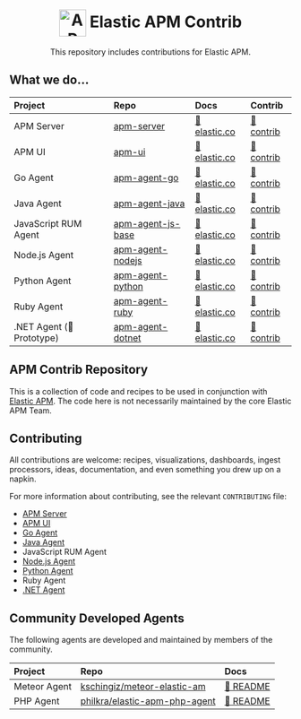 <h1 align='center'><img src='https://s3.brnbw.com/icon-apm-bb-hVa5dfgvZw.svg' alt='APM' width='48' valign='middle' /> Elastic APM Contrib</h1>

<p align='center'>This repository includes contributions for Elastic APM.</p>

## What we do…

| Project                   | Repo                  | Docs                                    | Contrib
| :-                        | :-                    | :-                                      | :-
| APM Server                | [apm-server][]        | [📘 elastic.co][apm-server-docs]        | [📂 contrib](apm-server)
| APM UI                    | [apm-ui][]            | [📘 elastic.co][apm-ui-docs]            | [📂 contrib](apm-ui)
| Go Agent                  | [apm-agent-go][]      | [📘 elastic.co][apm-agent-go-docs]      | [📂 contrib](apm-agent-go)
| Java Agent                | [apm-agent-java][]    | [📘 elastic.co][apm-agent-java-docs]    | [📂 contrib](apm-agent-java)
| JavaScript RUM Agent      | [apm-agent-js-base][] | [📘 elastic.co][apm-agent-js-base-docs] | [📂 contrib](apm-agent-js-base)
| Node.js Agent             | [apm-agent-nodejs][]  | [📘 elastic.co][apm-agent-nodejs-docs]  | [📂 contrib](apm-agent-nodejs)
| Python Agent              | [apm-agent-python][]  | [📘 elastic.co][apm-agent-python-docs]  | [📂 contrib](apm-agent-python)
| Ruby Agent                | [apm-agent-ruby][]    | [📘 elastic.co][apm-agent-ruby-docs]    | [📂 contrib](apm-agent-ruby)
| .NET Agent (🚧 Prototype) | [apm-agent-dotnet][]  | [📘 elastic.co][apm-agent-dotnet-docs]  | [📂 contrib](apm-agent-dotnet)

## APM Contrib Repository

This is a collection of code and recipes to be used in conjunction with [Elastic APM](https://www.elastic.co/solutions/apm). The code here is not necessarily maintained by the core Elastic APM Team. 

## Contributing

All contributions are welcome: recipes, visualizations, dashboards, ingest processors, ideas, documentation, and even something you drew up on a napkin.

For more information about contributing, see the relevant `CONTRIBUTING` file:

* [APM Server](https://github.com/elastic/apm-server/blob/master/CONTRIBUTING.md)
* [APM UI](https://github.com/elastic/kibana/blob/master/CONTRIBUTING.md)
* [Go Agent](https://github.com/elastic/apm-agent-go/blob/master/CONTRIBUTING.md)
* [Java Agent](https://github.com/elastic/apm-agent-java/blob/master/CONTRIBUTING.md)
* JavaScript RUM Agent
* [Node.js Agent](https://github.com/elastic/apm-agent-nodejs/blob/master/CONTRIBUTING.md)
* [Python Agent](https://github.com/elastic/apm-agent-python/blob/master/CONTRIBUTING.md)
* Ruby Agent
* [.NET Agent](https://github.com/elastic/apm-agent-dotnet/blob/master/CONTRIBUTING.md)

## Community Developed Agents

The following agents are developed and maintained by members of the community.

| Project      | Repo                                            | Docs
| :-           | :-                                              | :-
| Meteor Agent | [kschingiz/meteor-elastic-am][apm-agent-meteor] | [📘 README][apm-agent-meteor-docs]
| PHP Agent    | [philkra/elastic-apm-php-agent][apm-agent-php]  | [📘 README][apm-agent-php-docs]

[apm-server]: https://github.com/elastic/apm-server
[apm-server-docs]: https://www.elastic.co/guide/en/apm/server/current/index.html

[apm-ui]: https://github.com/elastic/kibana/tree/master/x-pack/plugins/apm
[apm-ui-docs]: https://www.elastic.co/guide/en/kibana/current/xpack-apm.html

[apm-agent-go]: https://github.com/elastic/apm-agent-go
[apm-agent-go-docs]: https://www.elastic.co/guide/en/apm/agent/go/current/index.html

[apm-agent-java]: https://github.com/elastic/apm-agent-java
[apm-agent-java-docs]: https://www.elastic.co/guide/en/apm/agent/java/current/index.html

[apm-agent-js-base]: https://github.com/elastic/apm-agent-js-base
[apm-agent-js-base-docs]: https://www.elastic.co/guide/en/apm/agent/js-base/current/index.html

[apm-agent-nodejs]: https://github.com/elastic/apm-agent-nodejs
[apm-agent-nodejs-docs]: https://www.elastic.co/guide/en/apm/agent/nodejs/current/index.html

[apm-agent-python]: https://github.com/elastic/apm-agent-python
[apm-agent-python-docs]: https://www.elastic.co/guide/en/apm/agent/python/current/index.html

[apm-agent-ruby]: https://github.com/elastic/apm-agent-ruby
[apm-agent-ruby-docs]: https://www.elastic.co/guide/en/apm/agent/ruby/current/index.html

[apm-agent-dotnet-docs]: https://www.elastic.co/guide/en/apm/agent/dotnet/current/index.html
[apm-agent-dotnet]: https://github.com/elastic/apm-agent-dotnet

[apm-agent-meteor]: https://github.com/kschingiz/meteor-elastic-apm
[apm-agent-meteor-docs]: https://github.com/kschingiz/meteor-elastic-apm#readme

[apm-agent-php]: https://github.com/philkra/elastic-apm-php-agent
[apm-agent-php-docs]: https://github.com/philkra/elastic-apm-php-agent#readme
